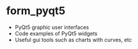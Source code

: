 # form_pyqt5
* PyQt5 graphic user interfaces
* Code examples of PyQt5 widgets
* Useful gui tools such as charts with curves, etc
